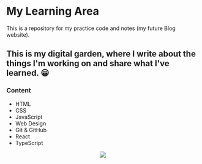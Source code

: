 # My Learning Area
This is a repository for my practice code and notes (my future Blog website).


## This is my digital garden, where I write about the things I'm working on and share what I've learned. 😀


### Content

- HTML
- CSS
- JavaScript
- Web Design
- Git & GitHub
- React
- TypeScript



<p align="center"> <img src= "https://user-images.githubusercontent.com/89199369/164584013-93e43cd2-8103-4920-9cc9-dfebf2bb26ff.png" /> </p>
